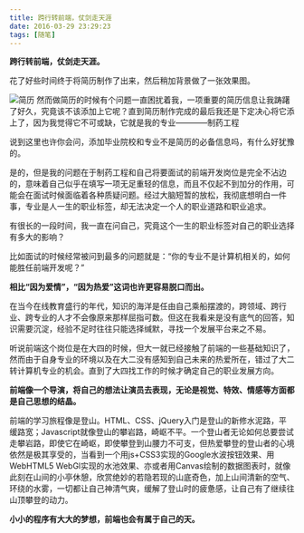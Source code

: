 ```yaml
---
title: 跨行转前端，仗剑走天涯
date: 2016-03-29 23:29:23
tags: [随笔]
---
```

**跨行转前端，仗剑走天涯。**

花了好些时间终于将简历制作了出来，然后稍加背景做了一张效果图。

![简历](http://huzerui.com/blog/img/post/2016-3-29-cv.jpg)
然而做简历的时候有个问题一直困扰着我，一项重要的简历信息让我踌躇了好久，究竟该不该添加上它呢？直到简历制作完成的最后我还是下定决心将它添上了，因为我觉得它不可或缺，它就是我的专业————制药工程

说到这里也许你会问，添加毕业院校和专业不是简历的必备信息吗，有什么好犹豫的。

是的，但是我的问题在于制药工程和自己将要面试的前端开发岗位是完全不沾边的，意味着自己似乎在填写一项无足重轻的信息，而且不仅起不到加分的作用，可能会在面试时候面临着各种质疑问题。经过大脑短暂的放松，我彻底想明白一件事，专业是人一生的职业标签，却无法决定一个人的职业道路和职业追求。

有很长的一段时间，我一直在问自己，究竟这个一生的职业标签对自己的职业选择有多大的影响？

比如面试的时候经常被问到最多的问题就是：“你的专业不是计算机相关的，如何能胜任前端开发呢？”

**相比“因为爱情”，“因为热爱”这词也许更容易脱口而出。**

在当今在线教育盛行的年代，知识的海洋是任由自己乘船摆渡的，跨领域、跨行业、跨专业的人才不会像原来那样屈指可数。但这在我看来是没有底气的回答，知识需要沉淀，经验不足时往往只能选择缄默，寻找一个发展平台来之不易。

听说前端这个岗位是在大四的时候，但大一就已经接触了前端的一些基础知识了，然而由于自身专业的环境以及在大二没有感知到自己未来的热爱所在，错过了大二转计算机专业的机会。直到了大四找工作的时候才确定自己的职业发展方向。

**前端像一个导演，将自己的想法让演员去表现，无论是视觉、特效、情感等方面都是自己思想的结晶。**

前端的学习旅程像是登山。HTML、CSS、jQuery入门是登山的新修水泥路，平缓路宽；Javascript就像登山的攀岩路，崎岖不平。一个登山者无论如何总要尝试走攀岩路，即使它在崎岖，即使攀登到山腰力不可支，但热爱攀登的登山者的心境依然是极其享受的，当看到一个用js+CSS3实现的Google水波按钮效果、用WebHTML5 WebGl实现的水池效果、亦或者用Canvas绘制的数据图表时，就像此刻在山间的小亭休憩，欣赏绝妙的若隐若现的山底奇色，加上山间清新的空气、环绕的水雾，一切都让自己神清气爽，缓解了登山时的疲惫感，让自己有了继续往山顶攀登的动力。

**小小的程序有大大的梦想，前端也会有属于自己的天。**